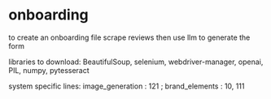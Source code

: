 # onboarding

to create an onboarding file
scrape reviews then use llm to generate the form

libraries to download:
BeautifulSoup,
selenium,
webdriver-manager,
openai,
PIL,
numpy,
pytesseract

system specific lines:
image_generation : 121 ; 
brand_elements : 10, 111
